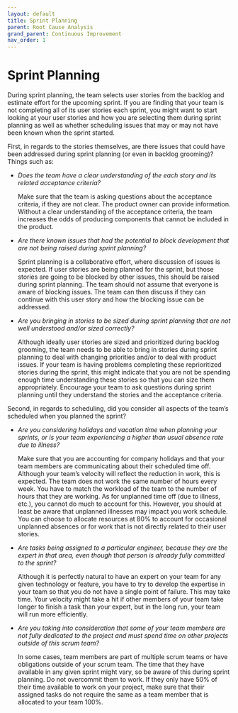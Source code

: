 ```yaml
---
layout: default
title: Sprint Planning
parent: Root Cause Analysis
grand_parent: Continuous Improvement
nav_order: 1
---
```


# Sprint Planning
During sprint planning, the team selects user stories from the backlog and estimate effort for the upcoming sprint. If you are finding that 
your team is not completing all of its user stories each sprint, you might want to start looking at your user stories and how you are selecting 
them during sprint planning as well as whether scheduling issues that may or may not have been known when the sprint started.

First, in regards to the stories themselves, are there issues that could have been addressed during sprint planning (or even in backlog grooming)? Things such as:

*	_Does the team have a clear understanding of the each story and its related acceptance criteria?_

    Make sure that the team is asking questions about the acceptance criteria, if they are not clear. The product owner can provide information. 
Without a clear understanding of the acceptance criteria, the team increases the odds of producing components that cannot be included in the product.

*	_Are there known issues that had the potential to block development that are not being raised during sprint planning?_

    Sprint planning is a collaborative effort, where discussion of issues is expected. If user stories are being planned for the sprint, but 
those stories are going to be blocked by other issues, this should be raised during sprint planning. The team should not assume that 
everyone is aware of blocking issues. The team can then discuss if they can continue with this user story and how the blocking issue can be addressed.

*	_Are you bringing in stories to be sized during sprint planning that are not well understood and/or sized correctly?_

    Although ideally user stories are sized and prioritized during backlog grooming, the team needs to be able to bring in stories during sprint 
planning to deal with changing priorities and/or to deal with product issues. If your team is having problems completing these reprioritized stories 
during the sprint, this might indicate that you are not be spending enough time understanding these stories so that you can size them appropriately. 
Encourage your team to ask questions during sprint planning until they understand the stories and the acceptance criteria.

Second, in regards to scheduling, did you consider all aspects of the team’s scheduled when you planned the sprint?

*	_Are you considering holidays and vacation time when planning your sprints, or is your team experiencing a higher than usual absence rate due to illness?_

    Make sure that you are accounting for company holidays and that your team members are communicating about their scheduled time off. 
Although your team’s velocity will reflect the reduction in work, this is expected. The team does not work the same number of hours every week. 
You have to match the workload of the team to the number of hours that they are working. As for unplanned time off (due to illness, etc.), you 
cannot do much to account for this. However, you should at least be aware that unplanned illnesses may impact you work schedule. You can choose to 
allocate resources at 80% to account for occasional unplanned absences or for work that is not directly related to their user stories.

*	_Are tasks being assigned to a particular engineer, because they are the expert in that area, even though that person is already fully committed to the sprint?_

    Although it is perfectly natural to have an expert on your team for any given technology or feature, you have to try to develop the expertise in 
your team so that you do not have a single point of failure. This may take time. Your velocity might take a hit if other members of your team take 
longer to finish a task than your expert, but in the long run, your team will run more efficiently. 

*	_Are you taking into consideration that some of your team members are not fully dedicated to the project and must spend time on other projects outside of this scrum team?_

    In some cases, team members are part of multiple scrum teams or have obligations outside of your scrum team. The time that they have available 
in any given sprint might vary, so be aware of this during sprint planning. Do not overcommit them to work. If they only have 50% of their time available 
to work on your project, make sure that their assigned tasks do not require the same as a team member that is allocated to your team 100%.
